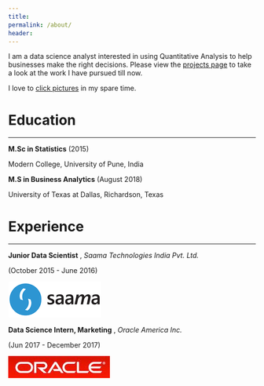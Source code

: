 ```yaml
---
title:
permalink: /about/
header:
---
```


I am a data science analyst interested in using Quantitative Analysis to help businesses make the right decisions. Please view the [projects page](https://statchaitya.github.io/projects/) to take a look at the work I have pursued till now.

I love to [click pictures](https://www.instagram.com/ceejeetoo/) in my spare time.

# Education
-----------------------------------------------------------------------------------------------------------------------------------

**M.Sc in Statistics**
(2015)

Modern College, University of Pune, India


**M.S in Business Analytics**
(August 2018)

University of Texas at Dallas, Richardson, Texas

# Experience
-----------------------------------------------------------------------------------------------------------------------------------

**Junior Data Scientist** , *Saama Technologies India Pvt. Ltd.*

(October 2015 - June 2016)

![Saama](/images/saama.png)

**Data Science Intern, Marketing** , *Oracle America Inc.*

(Jun 2017 - December 2017)

![Oracle](/images/oracle.jpg)
